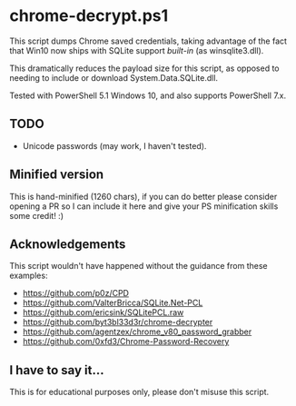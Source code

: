 # chrome-decrypt.ps1

This script dumps Chrome saved credentials, taking advantage of the fact that
Win10 now ships with SQLite support *built-in* (as winsqlite3.dll).

This dramatically reduces the payload size for this script, as opposed to
needing to include or download System.Data.SQLite.dll.

Tested with PowerShell 5.1 Windows 10, and also supports PowerShell 7.x.

## TODO

 * Unicode passwords (may work, I haven't tested).

## Minified version

This is hand-minified (1260 chars), if you can do better please consider
opening a PR so I can include it here and give your PS minification skills
some credit! :)

## Acknowledgements

This script wouldn't have happened without the guidance from these examples:

 * https://github.com/p0z/CPD
 * https://github.com/ValterBricca/SQLite.Net-PCL
 * https://github.com/ericsink/SQLitePCL.raw
 * https://github.com/byt3bl33d3r/chrome-decrypter
 * https://github.com/agentzex/chrome_v80_password_grabber
 * https://github.com/0xfd3/Chrome-Password-Recovery

## I have to say it...

This is for educational purposes only, please don't misuse this script.